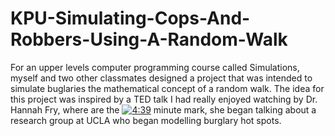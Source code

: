 # KPU-Simulating-Cops-And-Robbers-Using-A-Random-Walk
For an upper levels computer programming course called Simulations, myself and two other classmates designed a project that was intended to simulate buglaries the mathematical concept of a random walk. The idea for this project was inspired by a TED talk I had really enjoyed watching by Dr. Hannah Fry, where are the [![4:39](https://img.youtube.com/vi/LnQYJa9-aR0/default.jpg)](https://www.youtube.com/watch?v=LnQYJa9-aR0&t=278s)  minute mark, she began talking about a research group at UCLA who began modelling burglary hot spots.
